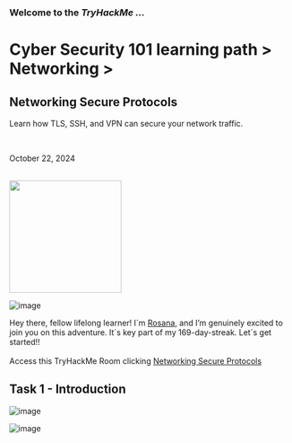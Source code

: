 <h3> Welcome to the <em>TryHackMe ...</em></h3>
<h1>Cyber Security 101 learning path > Networking ></h1>
<h2>Networking Secure Protocols</h2>
<p>Learn how TLS, SSH, and VPN can secure your network traffic.</p><br>
<p>October 22, 2024<br></p><br>

<img src="https://github.com/user-attachments/assets/69a6bbcc-186f-4731-bee4-a01e0af08a3d" height="200" width="200">

![image](https://github.com/user-attachments/assets/41581778-80f6-4e04-9761-eebec6f96eca)






<p>Hey there, fellow lifelong learner! I´m <a href="https://www.linkedin.com/in/rosanafssantos/">Rosana</a>, and I’m genuinely excited to join you on this adventure. It´s key part of my 169-day-streak. Let´s get started!!<br><br>
Access this TryHackMe Room clicking <a href="https://tryhackme.com/r/room/networkingsecureprotocols">Networking Secure Protocols</a></p>

<h2>Task 1 - Introduction</h2>




![image](https://github.com/user-attachments/assets/d8636ab2-0ec5-4494-877e-ffacb9e5cf8b)

![image](https://github.com/user-attachments/assets/b80ea186-638e-4669-8e2e-2a1de1e583f2)

